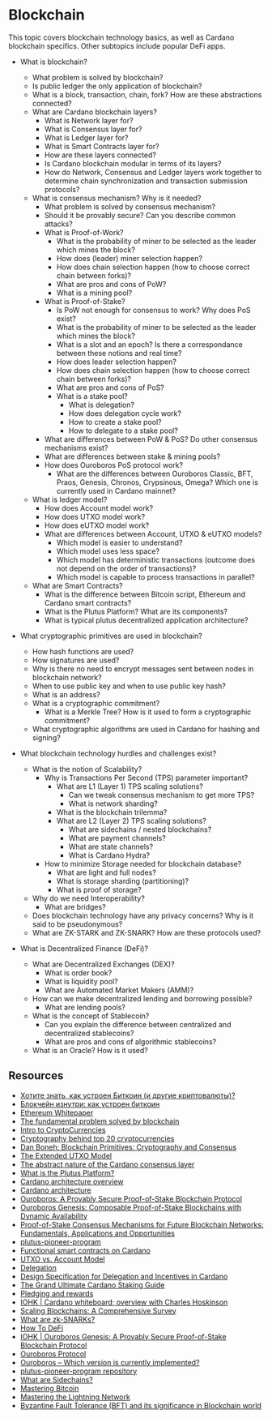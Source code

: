 # Blockchain

This topic covers blockchain technology basics, as well as Cardano blockchain specifics. Other subtopics include popular DeFi apps.

* What is blockchain?
  * What problem is solved by blockchain?
  * Is public ledger the only application of blockchain?
  * What is a block, transaction, chain, fork? How are these abstractions connected?
  * What are Cardano blockchain layers?
    * What is Network layer for?
    * What is Consensus layer for?
    * What is Ledger layer for?
    * What is Smart Contracts layer for?
    * How are these layers connected?
    * Is Cardano blockchain modular in terms of its layers?
    * How do Network, Consensus and Ledger layers work together to determine chain synchronization and transaction submission protocols?
  * What is consensus mechanism? Why is it needed?
    * What problem is solved by consensus mechanism?
    * Should it be provably secure? Can you describe common attacks?
    * What is Proof-of-Work?
      * What is the probability of miner to be selected as the leader which mines the block?
      * How does (leader) miner selection happen?
      * How does chain selection happen (how to choose correct chain between forks)?
      * What are pros and cons of PoW?
      * What is a mining pool?
    * What is Proof-of-Stake?
      * Is PoW not enough for consensus to work? Why does PoS exist?
      * What is the probability of miner to be selected as the leader which mines the block?
      * What is a slot and an epoch? Is there a correspondance between these notions and real time?
      * How does leader selection happen?
      * How does chain selection happen (how to choose correct chain between forks)?
      * What are pros and cons of PoS?
      * What is a stake pool?
        * What is delegation?
        * How does delegation cycle work?
        * How to create a stake pool?
        * How to delegate to a stake pool?
    * What are differences between PoW & PoS? Do other consensus mechanisms exist?
    * What are differences between stake & mining pools?
    * How does Ouroboros PoS protocol work?
      * What are the differences between Ouroboros Classic, BFT, Praos, Genesis, Chronos, Crypsinous, Omega? Which one is currently used in Cardano mainnet?
  * What is ledger model?
    * How does Account model work?
    * How does UTXO model work?
    * How does eUTXO model work?
    * What are differences between Account, UTXO & eUTXO models?
      * Which model is easier to understand?
      * Which model uses less space?
      * Which model has deterministic transactions (outcome does not depend on the order of transactions)?
      * Which model is capable to process transactions in parallel?
  * What are Smart Contracts?
    * What is the difference between Bitcoin script, Ethereum and Cardano smart contracts?
    * What is the Plutus Platform? What are its components?
    * What is typical plutus decentralized application architecture?

* What cryptographic primitives are used in blockchain?
  * How hash functions are used?
  * How signatures are used?
  * Why is there no need to encrypt messages sent between nodes in blockchain network?
  * When to use public key and when to use public key hash?
  * What is an address?
  * What is a cryptographic commitment?
    * What is a Merkle Tree? How is it used to form a cryptographic commitment?
  * What cryptographic algorithms are used in Cardano for hashing and signing?

* What blockchain technology hurdles and challenges exist?
  * What is the notion of Scalability?
    * Why is Transactions Per Second (TPS) parameter important?
      * What are L1 (Layer 1) TPS scaling solutions?
        * Can we tweak consensus mechanism to get more TPS?
        * What is network sharding?
      * What is the blockchain trilemma?
      * What are L2 (Layer 2) TPS scaling solutions?
        * What are sidechains / nested blockchains?
        * What are payment channels?
        * What are state channels?
        * What is Cardano Hydra?
    * How to minimize Storage needed for blockchain database?
      * What are light and full nodes?
      * What is storage sharding (partitioning)?
      * What is proof of storage?
  * Why do we need Interoperability?
    * What are bridges?
  * Does blockchain technology have any privacy concerns? Why is it said to be pseudonymous?
  * What are ZK-STARK and ZK-SNARK? How are these protocols used?

* What is Decentralized Finance (DeFi)?
  * What are Decentralized Exchanges (DEX)?
    * What is order book?
    * What is liquidity pool?
    * What are Automated Market Makers (AMM)?
  * How can we make decentralized lending and borrowing possible?
    * What are lending pools?
  * What is the concept of Stablecoin?
    * Can you explain the difference between centralized and decentralized stablecoins?
    * What are pros and cons of algorithmic stablecoins?
  * What is an Oracle? How is it used?

## Resources

* [Хотите знать, как устроен Биткоин (и другие криптовалюты)?](https://youtu.be/bBC-nXj3Ng4)
* [Блокчейн изнутри: как устроен биткоин](https://vas3k.ru/blog/blockchain/)
* [Ethereum Whitepaper](https://ethereum.org/en/whitepaper/)
* [The fundamental problem solved by blockchain](http://www.edsko.net/2021/01/09/blockchain/)
* [Intro to CryptoCurrencies](https://youtu.be/EoO76YCSTLo)
* [Cryptography behind top 20 cryptocurrencies](https://www.susanka.eu/coins-crypto/)
* [Dan Boneh: Blockchain Primitives: Cryptography and Consensus](https://youtu.be/V0JdeRzVndI)
* [The Extended UTXO Model](https://fc20.ifca.ai/wtsc/WTSC2020/WTSC20_paper_25.pdf)
* [The abstract nature of the Cardano consensus layer](https://iohk.io/en/blog/posts/2020/05/28/the-abstract-nature-of-the-consensus-layer/)
* [What is the Plutus Platform?](https://plutus-apps.readthedocs.io/en/latest/plutus/explanations/platform.html)
* [Cardano architecture overview](https://docs.cardano.org/explore-cardano/cardano-architecture/overview)
* [Cardano architecture](https://youtu.be/PKzkzqUB8e0)
* [Ouroboros: A Provably Secure Proof-of-Stake Blockchain Protocol](https://eprint.iacr.org/2016/889.pdf)
* [Ouroboros Genesis: Composable Proof-of-Stake Blockchains with Dynamic Availability](https://iohk.io/en/research/library/papers/ouroboros-genesiscomposable-proof-of-stake-blockchains-with-dynamic-availability/)
* [Proof-of-Stake Consensus Mechanisms for Future Blockchain Networks: Fundamentals, Applications and Opportunities](https://ieeexplore.ieee.org/document/8746079)
* [plutus-pioneer-program](https://plutus-pioneer-program.readthedocs.io/en/latest/pioneer/week1.html)
* [Functional smart contracts on Cardano](https://youtu.be/MpWeg6Fg0t8)
* [UTXO vs. Account Model](https://academy.horizen.io/technology/expert/utxo-vs-account-model/)
* [Delegation](https://docs.cardano.org/core-concepts/delegation)
* [Design Specification for Delegation and Incentives in Cardano](https://hydra.iohk.io/build/7740466/download/1/delegation_design_spec.pdf)
* [The Grand Ultimate Cardano Staking Guide](https://www.reddit.com/r/cardano/comments/l0xfso/the_grand_ultimate_cardano_staking_guide/)
* [Pledging and rewards](https://docs.cardano.org/core-concepts/pledging-rewards)
* [IOHK | Cardano whiteboard; overview with Charles Hoskinson](https://youtu.be/Ja9D0kpksxw)
* [Scaling Blockchains: A Comprehensive Survey](https://ieeexplore.ieee.org/document/9133427)
* [What are zk-SNARKs?](https://z.cash/technology/zksnarks/)
* [How To DeFi](https://landing.coingecko.com/how-to-defi/)
* [IOHK | Ouroboros Genesis: A Provably Secure Proof-of-Stake Blockchain Protocol](https://youtu.be/LCeK_4o-NCc)
* [Ouroboros Protocol](https://cardano-foundation.gitbook.io/stake-pool-course/lessons/introduction/ouroboros)
* [Ouroboros – Which version is currently implemented?](https://cardano.stackexchange.com/questions/3707/ouroboros-which-version-is-currently-implemented)
* [plutus-pioneer-program repository](https://github.com/input-output-hk/plutus-pioneer-program)
* [What are Sidechains?](https://hackernoon.com/what-are-sidechains-1c45ea2daf3?utm_source=pocket_mylist)
* [Mastering Bitcoin](https://github.com/bitcoinbook/bitcoinbook)
* [Mastering the Lightning Network](https://github.com/lnbook/lnbook)
* [Byzantine Fault Tolerance (BFT) and its significance in Blockchain world ](https://www.hcltech.com/blogs/byzantine-fault-tolerance-bft-and-its-significance-blockchain-world)
